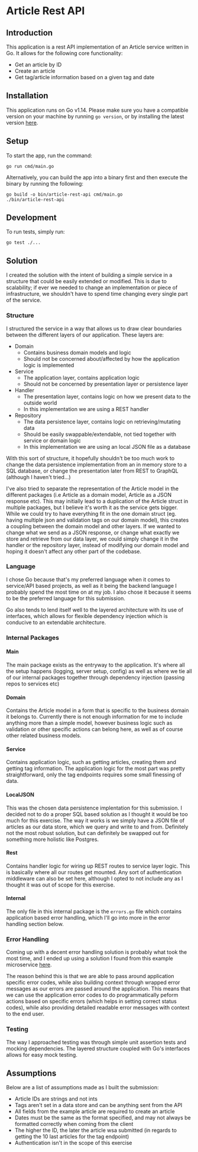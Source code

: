 # Article Rest API

## Introduction

This application is a rest API implementation of an Article service written in Go. It allows for the following core functionality:

- Get an article by ID
- Create an article
- Get tag/article information based on a given tag and date

## Installation

This application runs on Go v1.14. Please make sure you have a compatible version on your machine by running `go version`, or by installing the latest version [here](https://golang.org/doc/install).

## Setup

To start the app, run the command:

```
go run cmd/main.go
```

Alternatively, you can build the app into a binary first and then execute the binary by running the following:

```
go build -o bin/article-rest-api cmd/main.go
./bin/article-rest-api
```

## Development

To run tests, simply run:

```
go test ./...
```

## Solution

I created the solution with the intent of building a simple service in a structure that could be easily extended or modified. This is due to scalability; if ever we needed to change an implementation or piece of infrastructure, we shouldn't have to spend time changing every single part of the service.

### Structure

I structured the service in a way that allows us to draw clear boundaries between the different layers of our application. These layers are:

- Domain
  - Contains business domain models and logic
  - Should not be concerned about/affected by how the application logic is implemented
- Service
  - The application layer, contains application logic
  - Should not be concerned by presentation layer or persistence layer
- Handler
  - The presentation layer, contains logic on how we present data to the outside world
  - In this implementation we are using a REST handler
- Repository
  - The data persistence layer, contains logic on retrieving/mutating data
  - Should be easily swappable/extendable, not tied together with service or domain logic
  - In this implementation we are using an local JSON file as a database

With this sort of structure, it hopefully shouldn't be too much work to change the data persistence implementation from an in memory store to a SQL database, or change the presentation later from REST to GraphQL (although I haven't tried...)

I've also tried to separate the representation of the Article model in the different packages (i.e Article as a domain model, Article as a JSON response etc). This may initially lead to a duplication of the Article struct in multiple packages, but I believe it's worth it as the service gets bigger. While we could try to have everything fit in the one domain struct (eg. having multiple json and validation tags on our domain model), this creates a coupling between the domain model and other layers. If we wanted to change what we send as a JSON response, or change what exactly we store and retrieve from our data layer, we could simply change it in the handler or the repository layer, instead of modifying our domain model and hoping it doesn't affect any other part of the codebase.

### Language

I chose Go because that's my preferred language when it comes to service/API based projects, as well as it being the backend language I probably spend the most time on at my job. I also chose it because it seems to be the preferred language for this submission.

Go also tends to lend itself well to the layered architecture with its use of interfaces, which allows for flexible dependency injection which is conducive to an extendable architecture.

### Internal Packages

#### Main

The main package exists as the entryway to the application. It's where all the setup happens (logging, server setup, config) as well as where we tie all of our internal packages together through dependency injection (passing repos to services etc)

#### Domain

Contains the Article model in a form that is specific to the business domain it belongs to. Currently there is not enough information for me to include anything more than a simple model, however business logic such as validation or other specific actions can belong here, as well as of course other related business models.

#### Service

Contains application logic, such as getting articles, creating them and getting tag information. The application logic for the most part was pretty straightforward, only the tag endpoints requires some small finessing of data.

#### LocalJSON

This was the chosen data persistence implentation for this submission. I decided not to do a proper SQL based solution as I thought it would be too much for this exercise. The way it works is we simply have a JSON file of articles as our data store, which we query and write to and from. Definitely not the most robust solution, but can definitely be swapped out for something more holistic like Postgres.

#### Rest

Contains handler logic for wiring up REST routes to service layer logic. This is basically where all our routes get mounted. Any sort of authentication middleware can also be set here, although I opted to not include any as I thought it was out of scope for this exercise.

#### Internal

The only file in this internal package is the `errors.go` file which contains application based error handling, which I'll go into more in the error handling section below.

### Error Handling

Coming up with a decent error handling solution is probably what took the most time, and I ended up using a solution I found from this example microservice [here](https://github.com/MarioCarrion/todo-api-microservice-example/blob/main/internal/errors.go).

The reason behind this is that we are able to pass around application specific error codes, while also building context through wrapped error messages as our errors are passed around the application. This means that we can use the application error codes to do programmatically peform actions based on specific errors (which helps in setting correct status codes), while also providing detailed readable error messages with context to the end user.

### Testing

The way I approached testing was through simple unit assertion tests and mocking dependencies. The layered structure coupled with Go's interfaces allows for easy mock testing.

## Assumptions

Below are a list of assumptions made as I built the submission:

- Article IDs are strings and not ints
- Tags aren't set in a data store and can be anything sent from the API
- All fields from the example article are required to create an article
- Dates must be the same as the format specified, and may not always be formatted correctly when coming from the client
- The higher the ID, the later the article wsa submitted (in regards to getting the 10 last articles for the tag endpoint)
- Authentication isn't in the scope of this exercise
